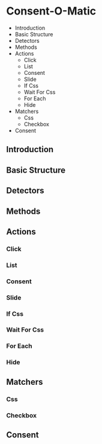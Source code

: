 # Consent-O-Matic

* Introduction
* Basic Structure
* Detectors
* Methods
* Actions
    * Click
    * List
    * Consent
    * Slide
    * If Css
    * Wait For Css
    * For Each
    * Hide
* Matchers
    * Css
    * Checkbox
* Consent

## Introduction

## Basic Structure

## Detectors

## Methods

## Actions

### Click

### List

### Consent

### Slide

### If Css

### Wait For Css

### For Each

### Hide

## Matchers

### Css

### Checkbox

## Consent
